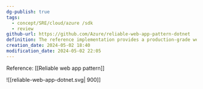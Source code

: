 ```yaml
---
dg-publish: true
tags:
  - concept/SRE/cloud/azure /sdk
  - review
github-url: https://github.com/Azure/reliable-web-app-pattern-dotnet
definition: The reference implementation provides a production-grade web application that uses best practices from our guidance and gives developers concrete examples to build their own Reliable Web Application in Azure.
creation_date: 2024-05-02 18:40
modification_date: 2024-05-02 22:05
---
```

Reference: [[Reliable web app pattern]]

![[reliable-web-app-dotnet.svg| 900]]

